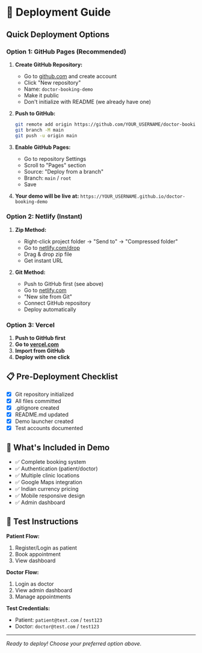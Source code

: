 # 🚀 Deployment Guide

## Quick Deployment Options

### Option 1: GitHub Pages (Recommended)

1. **Create GitHub Repository:**
   - Go to [github.com](https://github.com) and create account
   - Click "New repository"
   - Name: `doctor-booking-demo`
   - Make it public
   - Don't initialize with README (we already have one)

2. **Push to GitHub:**
   ```bash
   git remote add origin https://github.com/YOUR_USERNAME/doctor-booking-demo.git
   git branch -M main
   git push -u origin main
   ```

3. **Enable GitHub Pages:**
   - Go to repository Settings
   - Scroll to "Pages" section
   - Source: "Deploy from a branch"
   - Branch: `main` / `root`
   - Save

4. **Your demo will be live at:**
   `https://YOUR_USERNAME.github.io/doctor-booking-demo`

### Option 2: Netlify (Instant)

1. **Zip Method:**
   - Right-click project folder → "Send to" → "Compressed folder"
   - Go to [netlify.com/drop](https://netlify.com/drop)
   - Drag & drop zip file
   - Get instant URL

2. **Git Method:**
   - Push to GitHub first (see above)
   - Go to [netlify.com](https://netlify.com)
   - "New site from Git"
   - Connect GitHub repository
   - Deploy automatically

### Option 3: Vercel

1. **Push to GitHub first**
2. **Go to [vercel.com](https://vercel.com)**
3. **Import from GitHub**
4. **Deploy with one click**

## 📋 Pre-Deployment Checklist

- [x] Git repository initialized
- [x] All files committed
- [x] .gitignore created
- [x] README.md updated
- [x] Demo launcher created
- [x] Test accounts documented

## 🎯 What's Included in Demo

- ✅ Complete booking system
- ✅ Authentication (patient/doctor)
- ✅ Multiple clinic locations
- ✅ Google Maps integration
- ✅ Indian currency pricing
- ✅ Mobile responsive design
- ✅ Admin dashboard

## 📱 Test Instructions

**Patient Flow:**
1. Register/Login as patient
2. Book appointment
3. View dashboard

**Doctor Flow:**
1. Login as doctor
2. View admin dashboard
3. Manage appointments

**Test Credentials:**
- Patient: `patient@test.com` / `test123`
- Doctor: `doctor@test.com` / `test123`

---
*Ready to deploy! Choose your preferred option above.*
